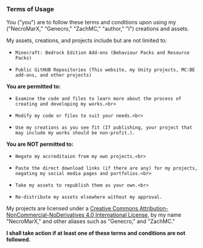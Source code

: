 ### Terms of Usage

You ("you") are to follow these terms and conditions upon using my ("NecroMarX," "Genecro," "ZachMC," "author," "I") creations and assets.

My assets, creations, and projects include but are not limited to:

-     Minecraft: Bedrock Edition Add-ons (Behaviour Packs and Resource Packs)
-     Public GitHUB Repositories (This website, my Unity projects, MC:BE add-ons, and other projects)

**You are permitted to:**

-     Examine the code and files to learn more about the process of creating and developing my works.<br>
-     Modify my code or files to suit your needs.<br>
-     Use my creations as you see fit (If publishing, your project that may include my works should be non-profit.).

**You are NOT permitted to:**

-     Negate my accreditaion from my own projects.<br>
-     Paste the direct download links (if there are any) for my projects, negating my social media pages and portfolios.<br>
-     Take my assets to republish them as your own.<br>
-     Re-distribute my assets elsewhere without my approval.
 
My projects are licensed under a [Creative Commons Attribution-NonCommercial-NoDerivatives 4.0 International License](https://creativecommons.org/licenses/by-nc-nd/4.0/), by my name "NecroMarX," and other aliases such as "Genecro," and "ZachMC." 
 
**I shall take action if at least one of these terms and conditions are not followed.**
